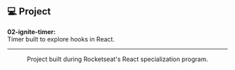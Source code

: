 ## 💻 Project

<b>02-ignite-timer:</b>
<br/>
Timer built to explore hooks in React.

---

<p align="center">
  Project built during Rocketseat's React specialization program.
</p>

